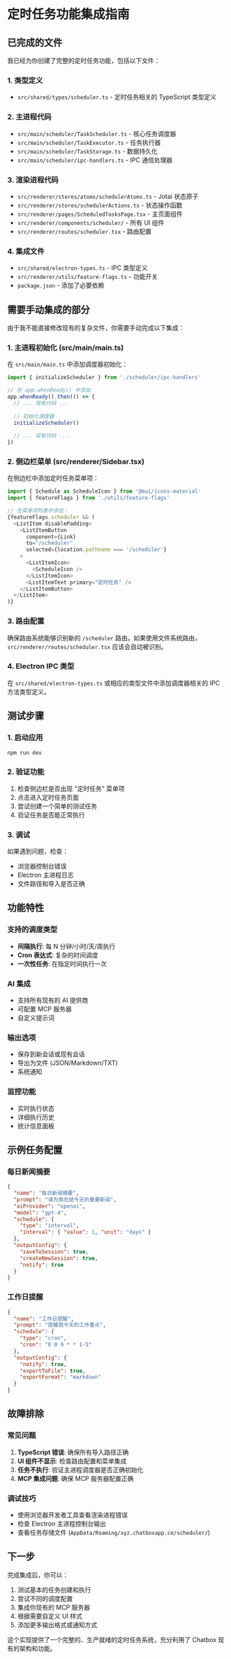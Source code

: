 # 定时任务功能集成指南

## 已完成的文件

我已经为你创建了完整的定时任务功能，包括以下文件：

### 1. 类型定义
- `src/shared/types/scheduler.ts` - 定时任务相关的 TypeScript 类型定义

### 2. 主进程代码
- `src/main/scheduler/TaskScheduler.ts` - 核心任务调度器
- `src/main/scheduler/TaskExecutor.ts` - 任务执行器
- `src/main/scheduler/TaskStorage.ts` - 数据持久化
- `src/main/scheduler/ipc-handlers.ts` - IPC 通信处理器

### 3. 渲染进程代码
- `src/renderer/stores/atoms/schedulerAtoms.ts` - Jotai 状态原子
- `src/renderer/stores/schedulerActions.ts` - 状态操作函数
- `src/renderer/pages/ScheduledTasksPage.tsx` - 主页面组件
- `src/renderer/components/scheduler/` - 所有 UI 组件
- `src/renderer/routes/scheduler.tsx` - 路由配置

### 4. 集成文件
- `src/shared/electron-types.ts` - IPC 类型定义
- `src/renderer/utils/feature-flags.ts` - 功能开关
- `package.json` - 添加了必要依赖

## 需要手动集成的部分

由于我不能直接修改现有的复杂文件，你需要手动完成以下集成：

### 1. 主进程初始化 (src/main/main.ts)

在 `src/main/main.ts` 中添加调度器初始化：

```typescript
import { initializeScheduler } from './scheduler/ipc-handlers'

// 在 app.whenReady() 中添加
app.whenReady().then(() => {
  // ... 现有代码 ...
  
  // 初始化调度器
  initializeScheduler()
  
  // ... 现有代码 ...
})
```

### 2. 侧边栏菜单 (src/renderer/Sidebar.tsx)

在侧边栏中添加定时任务菜单项：

```typescript
import { Schedule as ScheduleIcon } from '@mui/icons-material'
import { featureFlags } from './utils/feature-flags'

// 在菜单项列表中添加：
{featureFlags.scheduler && (
  <ListItem disablePadding>
    <ListItemButton
      component={Link}
      to="/scheduler"
      selected={location.pathname === '/scheduler'}
    >
      <ListItemIcon>
        <ScheduleIcon />
      </ListItemIcon>
      <ListItemText primary="定时任务" />
    </ListItemButton>
  </ListItem>
)}
```

### 3. 路由配置

确保路由系统能够识别新的 `/scheduler` 路由。如果使用文件系统路由，`src/renderer/routes/scheduler.tsx` 应该会自动被识别。

### 4. Electron IPC 类型

在 `src/shared/electron-types.ts` 或相应的类型文件中添加调度器相关的 IPC 方法类型定义。

## 测试步骤

### 1. 启动应用
```bash
npm run dev
```

### 2. 验证功能
1. 检查侧边栏是否出现 "定时任务" 菜单项
2. 点击进入定时任务页面
3. 尝试创建一个简单的测试任务
4. 验证任务是否能正常执行

### 3. 调试
如果遇到问题，检查：
- 浏览器控制台错误
- Electron 主进程日志
- 文件路径和导入是否正确

## 功能特性

### 支持的调度类型
- **间隔执行**: 每 N 分钟/小时/天/周执行
- **Cron 表达式**: 复杂的时间调度
- **一次性任务**: 在指定时间执行一次

### AI 集成
- 支持所有现有的 AI 提供商
- 可配置 MCP 服务器
- 自定义提示词

### 输出选项
- 保存到新会话或现有会话
- 导出为文件 (JSON/Markdown/TXT)
- 系统通知

### 监控功能
- 实时执行状态
- 详细执行历史
- 统计信息面板

## 示例任务配置

### 每日新闻摘要
```json
{
  "name": "每日新闻摘要",
  "prompt": "请为我总结今天的重要新闻",
  "aiProvider": "openai",
  "model": "gpt-4",
  "schedule": {
    "type": "interval",
    "interval": { "value": 1, "unit": "days" }
  },
  "outputConfig": {
    "saveToSession": true,
    "createNewSession": true,
    "notify": true
  }
}
```

### 工作日提醒
```json
{
  "name": "工作日提醒",
  "prompt": "提醒我今天的工作重点",
  "schedule": {
    "type": "cron", 
    "cron": "0 0 9 * * 1-5"
  },
  "outputConfig": {
    "notify": true,
    "exportToFile": true,
    "exportFormat": "markdown"
  }
}
```

## 故障排除

### 常见问题
1. **TypeScript 错误**: 确保所有导入路径正确
2. **UI 组件不显示**: 检查路由配置和菜单集成
3. **任务不执行**: 验证主进程调度器是否正确初始化
4. **MCP 集成问题**: 确保 MCP 服务器配置正确

### 调试技巧
- 使用浏览器开发者工具查看渲染进程错误
- 检查 Electron 主进程控制台输出
- 查看任务存储文件 (`AppData/Roaming/xyz.chatboxapp.ce/scheduler/`)

## 下一步

完成集成后，你可以：
1. 测试基本的任务创建和执行
2. 尝试不同的调度配置
3. 集成你现有的 MCP 服务器
4. 根据需要自定义 UI 样式
5. 添加更多输出格式或通知方式

这个实现提供了一个完整的、生产就绪的定时任务系统，充分利用了 Chatbox 现有的架构和功能。